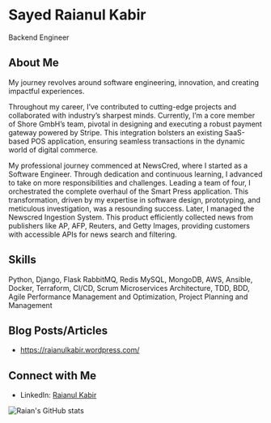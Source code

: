 # Sayed Raianul Kabir
Backend Engineer

## About Me
My journey revolves around software engineering, innovation, and creating impactful experiences. 

Throughout my career, I’ve contributed to cutting-edge projects and collaborated with industry’s sharpest minds. Currently, I’m a core member of Shore GmbH’s team, pivotal in designing and executing a robust payment gateway powered by Stripe. This integration bolsters an existing SaaS-based POS application, ensuring seamless transactions in the dynamic world of digital commerce.

My professional journey commenced at NewsCred, where I started as a Software Engineer. Through dedication and continuous learning, I advanced to take on more responsibilities and challenges. Leading a team of four, I orchestrated the complete overhaul of the Smart Press application. This transformation, driven by my expertise in software design, prototyping, and meticulous investigation, was a resounding success. Later, I managed the Newscred Ingestion System. This product efficiently collected news from publishers like AP, AFP, Reuters, and Getty Images, providing customers with accessible APIs for news search and filtering.


## Skills
Python, Django, Flask RabbitMQ, Redis
MySQL, MongoDB, AWS, Ansible, Docker, Terraform, CI/CD, Scrum Microservices Architecture, TDD, BDD, Agile Performance Management and Optimization, Project Planning and Management


## Blog Posts/Articles
- https://raianulkabir.wordpress.com/

## Connect with Me
- LinkedIn: [Raianul Kabir](https://www.linkedin.com/in/pranto/)


![Raian's GitHub stats](https://github-readme-stats.vercel.app/api?username=pranto157)

<!--PRIVATE_CONTRIBUTIONS_START-->

<!--PRIVATE_CONTRIBUTIONS_END-->
